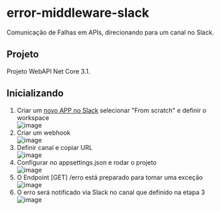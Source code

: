 # error-middleware-slack

Comunicação de Falhas em APIs, direcionando para um canal no Slack.

## Projeto
Projeto WebAPI
Net Core 3.1.

## Inicializando
1. Criar um [novo APP no Slack](https://api.slack.com/apps/) selecionar "From scratch" e definir o workspace <br>
![image](https://user-images.githubusercontent.com/35737565/197643723-786f71c7-77a3-4a2d-8fe4-323d0f8eb9bd.png)
2. Criar um webhook <br>
![image](https://user-images.githubusercontent.com/35737565/197640384-3036e6a0-ffa8-44b5-823e-9b7061333095.png)
3. Definir canal e copiar URL <br>
![image](https://user-images.githubusercontent.com/35737565/197640730-6cfd5090-be6f-4e09-a77e-917e297a1864.png)
4. Configurar no appsettings.json e rodar o projeto <br>
![image](https://user-images.githubusercontent.com/35737565/197640913-d7990df3-77e1-4e4f-a016-b2b041284cad.png)
5. O Endpoint [GET] /erro está preparado para tomar uma exceção <br>
![image](https://user-images.githubusercontent.com/35737565/197641161-0370aeb0-43c7-4ed6-83ad-add460b0a265.png)
6. O erro será notificado via Slack no canal que definido na etapa 3 <br>
![image](https://user-images.githubusercontent.com/35737565/197642983-edc31204-3eff-4b6a-8115-1a17e35a2929.png)
